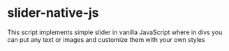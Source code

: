 # slider-native-js

This script implements simple slider in vanilla JavaScript where in divs you can put any text or images and customize them with your own styles
